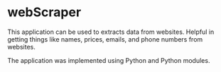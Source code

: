 # webScraper
This application can be used to extracts data from websites. Helpful in getting things like names, prices, emails, and phone numbers from websites.

The application was implemented using Python and Python modules. 
